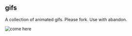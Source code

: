 ## gifs

A collection of animated gifs.  Please fork.  Use with abandon.

![come here](https://raw.github.com/rosschapman/gifs/master/batman_keaton_beckoning.gif)
